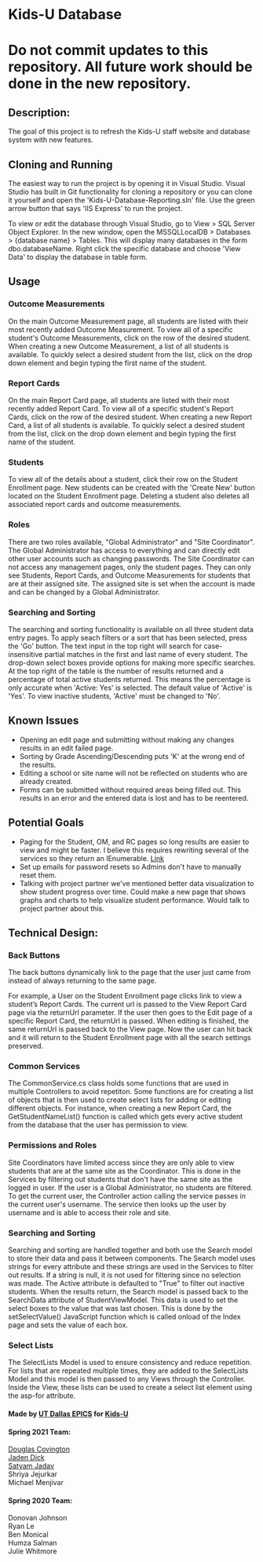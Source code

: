 ﻿# Kids-U Database
# Do not commit updates to this repository. All future work should be done in the new repository.

## Description:

The goal of this project is to refresh the Kids-U staff website and database system with new features.

## Cloning and Running

The easiest way to run the project is by opening it in Visual Studio. Visual Studio has built in Git functionality for cloning a repository or you can clone it yourself and open the 'Kids-U-Database-Reporting.sln' file. Use the green arrow button that says 'IIS Express' to run the project.

To view or edit the database through Visual Studio, go to View > SQL Server Object Explorer. In the new window, open the MSSQLLocalDB > Databases > {database name} > Tables. This will display many databases in the form dbo.databaseName. Right click the specific database and choose 'View Data' to display the database in table form.

## Usage

### Outcome Measurements

On the main Outcome Measurement page, all students are listed with their most recently added Outcome Measurement. To view all of a specific student's Outcome Measurements, click on the row of the desired student. When creating a new Outcome Measurement, a list of all students is available. To quickly select a desired student from the list, click on the drop down element and begin typing the first name of the student.

### Report Cards

On the main Report Card page, all students are listed with their most recently added Report Card. To view all of a specific student's Report Cards, click on the row of the desired student. When creating a new Report Card, a list of all students is available. To quickly select a desired student from the list, click on the drop down element and begin typing the first name of the student.

### Students

To view all of the details about a student, click their row on the Student Enrollment page. New students can be created with the 'Create New' button located on the  Student Enrollment page. Deleting a student also deletes all associated report cards and outcome measurements.

### Roles

There are two roles available, "Global Administrator" and "Site Coordinator". The Global Administrator has access to everything and can directly edit other user accounts such as changing passwords. The Site Coordinator can not access any management pages, only the student pages. They can only see Students, Report Cards, and Outcome Measurements for students that are at their assigned site. The assigned site is set when the account is made and can be changed by a Global Administrator. 

### Searching and Sorting

The searching and sorting functionality is available on all three student data entry pages. To apply seach filters or a sort that has been selected, press the 'Go' button. The text input in the top right will search for case-insensitive partial matches in the first and last name of every student. The drop-down select boxes provide options for making more specific searches. At the top right of the table is the number of results returned and a percentage of total active students returned. This means the percentage is only accurate when 'Active: Yes' is selected. The default value of 'Active' is 'Yes'. To view inactive students, 'Active' must be changed to 'No'. 

## Known Issues
- Opening an edit page and submitting without making any changes results in an edit failed page.
- Sorting by Grade Ascending/Descending puts 'K' at the wrong end of the results.
- Editing a school or site name will not be reflected on students who are already created.
- Forms can be submitted without required areas being filled out. This results in an error and the entered data is lost and has to be reentered.

## Potential Goals
- Paging for the Student, OM, and RC pages so long results are easier to view and might be faster. I believe this requires rewriting several of the services so they return an IEnumerable. [Link](https://docs.microsoft.com/en-us/aspnet/mvc/overview/getting-started/getting-started-with-ef-using-mvc/sorting-filtering-and-paging-with-the-entity-framework-in-an-asp-net-mvc-application)
- Set up emails for password resets so Admins don't have to manually reset them.
- Talking with project partner we've mentioned better data visualization to show student progress over time. Could make a new page that shows graphs and charts to help visualize student performance. Would talk to project partner about this.

## Technical Design:

### Back Buttons

The back buttons dynamically link to the page that the user just came from instead of always returning to the same page. 

For example, a User on the Student Enrollment page clicks link to view a student’s Report Cards. The current url is passed to the View Report Card page via the returnUrl parameter. If the user then goes to the Edit page of a specific Report Card, the returnUrl is passed. When editing is finished, the same returnUrl is passed back to the View page. Now the user can hit back and it will return to the Student Enrollment page with all the search settings preserved.

### Common Services

The CommonService.cs class holds some functions that are used in multiple Controllers to avoid repetiton. Some functions are for creating a list of objects that is then used to create select lists for adding or editing different objects. For instance, when creating a new Report Card, the GetStudentNameList() function is called which gets every active student from the database that the user has permission to view.

 ### Permissions and Roles
 
Site Coordinators have limited access since they are only able to view students that are at the same site as the Coordinator. This is done in the Services by filtering out students that don't have the same site as the logged in user. If the user is a Global Administrator, no students are filtered. To get the current user, the Controller action calling the service passes in the current user's username. The service then looks up the user by username and is able to access their role and site.

### Searching and Sorting

Searching and sorting are handled together and both use the Search model to store their data and pass it between components. The Search model uses strings for every attribute and these strings are used in the Services to filter out results. If a string is null, it is not used for filtering since no selection was made. The Active attribute is defaulted to "True" to filter out inactive students. When the results return, the Search model is passed back to the SearchData attribute of StudentViewModel. This data is used to set the select boxes to the value that was last chosen. This is done by the setSelectValue() JavaScript function which is  called onload of the Index page and sets the value of each box.

### Select Lists

The SelectLists Model is used to ensure consistency and reduce repetition. For lists that are repeated multiple times, they are added to the SelectLists Model and this model is then passed to any Views through the Controller. Inside the View, these lists can be used to create a select list element using the asp-for attribute.

#### Made by [UT Dallas EPICS](https://sites.utdallas.edu/epics-kids-u/) for [Kids-U](http://kids-u.org)
#### Spring 2021 Team:
[Douglas Covington](https://github.com/DouglasCovington-iii)\
[Jaden Dick](https://github.com/jadendick)\
[Satyam Jadav](https://github.com/satyamjadav)\
Shriya Jejurkar\
Michael Menjivar

#### Spring 2020 Team: 
Donovan Johnson\
Ryan Le\
Ben Monical\
Humza Salman\
Julie Whitmore
